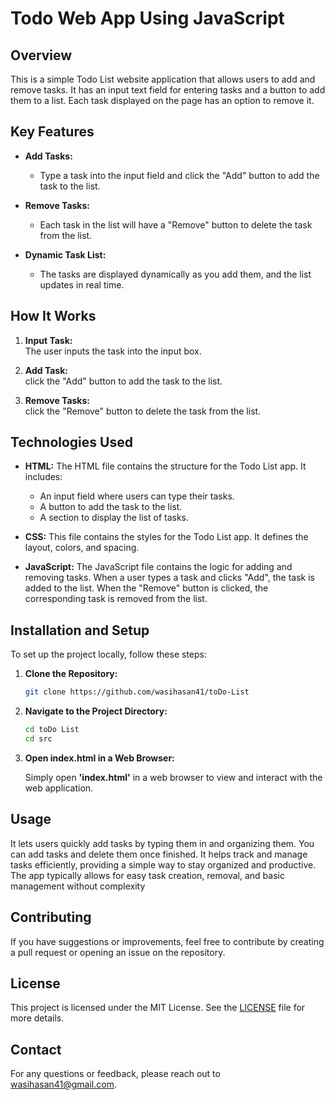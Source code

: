 # Todo Web App Using JavaScript 

## Overview

This is a simple Todo List website application that allows users to add and remove tasks. It has an input text field for entering tasks and a button to add them to a list. Each task displayed on the page has an option to remove it.

## Key Features

- **Add Tasks:**
  - Type a task into the input field and click the "Add" button to add the task to the list.
  
- **Remove Tasks:**
  - Each task in the list will have a "Remove" button to delete the task from the list.
  
- **Dynamic Task List:**
  - The tasks are displayed dynamically as you add them, and the list updates in real time.

## How It Works

1. **Input Task:**  
     The user inputs the task into the input box.

2. **Add Task:**  
     click the "Add" button to add the task to the list.

3. **Remove Tasks:**   
     click the "Remove" button to delete the task from the list.

## Technologies Used

- **HTML:** The HTML file contains the structure for the Todo List app. It includes:
   - An input field where users can type their tasks.
   - A button to add the task to the list.
   - A section to display the list of tasks.

- **CSS:** This file contains the styles for the Todo List app. It defines the layout, colors, and spacing.

- **JavaScript:** The JavaScript file contains the logic for adding and removing tasks. When a user types a task and clicks "Add", the task is added to the list. When the "Remove" button is clicked, the corresponding task is removed from the list.

## Installation and Setup

To set up the project locally, follow these steps:

1. **Clone the Repository:**

   ```bash
   git clone https://github.com/wasihasan41/toDo-List

2. **Navigate to the Project Directory:**

    ```bash
    cd toDo List
    cd src

3. **Open index.html in a Web Browser:**

    Simply open **'index.html'** in a web browser      to view and interact with the web application.


## Usage

It lets users quickly add tasks by typing them in and organizing them. You can add tasks and delete them once finished. It helps track and manage tasks efficiently, providing a simple way to stay organized and productive. The app typically allows for easy task creation, removal, and basic management without complexity

## Contributing
If you have suggestions or improvements, feel free to contribute by creating a pull request or opening an issue on the repository.

## License
This project is licensed under the MIT License. See the [LICENSE](https://opensource.org/license/mit) file for more details.

## Contact
For any questions or feedback, please reach out to wasihasan41@gmail.com.



